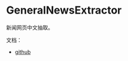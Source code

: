 # GeneralNewsExtractor

新闻网页中文抽取。


文档：

- [github](https://github.com/kingname/GeneralNewsExtractor)
